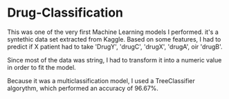 # Drug-Classification

This was one of the very first Machine Learning models I performed. it's a syntethic data set extracted from Kaggle. Based on some features, I had to predict if X patient had to take 'DrugY', 'drugC', 'drugX', 'drugA', oir 'drugB'.

Since most of the data was string, I had to transform it into a numeric value in order to fit the model.

Because it was a multiclassification model, I used a TreeClassifier algorythm, which performed an accuracy of 96.67%.
